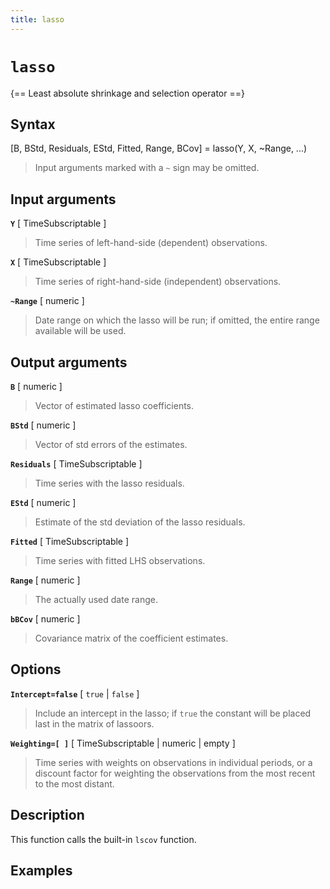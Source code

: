 ```yaml
---
title: lasso
---
```


# `lasso`

{== Least absolute shrinkage and selection operator ==}


## Syntax 

[B, BStd, Residuals, EStd, Fitted, Range, BCov] = lasso(Y, X, ~Range, ...)
> 
> Input arguments marked with a `~` sign may be omitted.
> 

## Input arguments 

__`Y`__ [ TimeSubscriptable ]
> 
> Time series of left-hand-side (dependent)
> observations.
> 

__`X`__ [ TimeSubscriptable ]
> 
> Time series of right-hand-side
> (independent) observations. 
> 

__`~Range`__ [ numeric ]
> 
> Date range on which the lasso will be run;
> if omitted, the entire range available will be used.
> 

## Output arguments 

__`B`__ [ numeric ]
> 
> Vector of estimated lasso coefficients.
> 

__`BStd`__ [ numeric ]
> 
> Vector of std errors of the estimates.
> 

__`Residuals`__ [ TimeSubscriptable ]
> 
> Time series with the lasso residuals.
> 

__`EStd`__ [ numeric ]
> 
> Estimate of the std deviation of the lasso
> residuals.
> 

__`Fitted`__ [ TimeSubscriptable ] 
> 
> Time series with fitted LHS
> observations.
> 

__`Range`__ [ numeric ]
> 
> The actually used date range.
> 

__`bBCov`__ [ numeric ]
> 
> Covariance matrix of the coefficient estimates.
> 

## Options 

__`Intercept=false`__ [ `true` | `false` ]
> 
> Include an intercept in the
> lasso; if `true` the constant will be placed last in the matrix of
> lassoors.
> 

__`Weighting=[ ]`__ [ TimeSubscriptable | numeric | empty ] 
> 
> Time series with weights on
> observations in individual periods, or a discount factor for weighting
> the observations from the most recent to the most distant.
> 

## Description 

This function calls the built-in `lscov` function.

## Examples

```matlab
```

